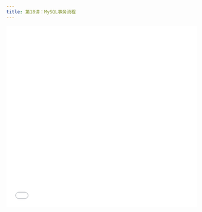 ```yaml
---
title: 第18讲：MySQL事务流程
---
```


<iframe src="//player.bilibili.com/player.html?aid=954020935&bvid=BV1gs4y1T7N4&cid=1142190805&page=1" scrolling="no" border="0" frameborder="no" framespacing="0" allowfullscreen="true" width="100%" height="480"> </iframe>
